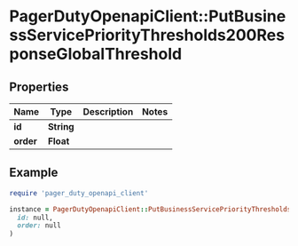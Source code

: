 # PagerDutyOpenapiClient::PutBusinessServicePriorityThresholds200ResponseGlobalThreshold

## Properties

| Name | Type | Description | Notes |
| ---- | ---- | ----------- | ----- |
| **id** | **String** |  |  |
| **order** | **Float** |  |  |

## Example

```ruby
require 'pager_duty_openapi_client'

instance = PagerDutyOpenapiClient::PutBusinessServicePriorityThresholds200ResponseGlobalThreshold.new(
  id: null,
  order: null
)
```

